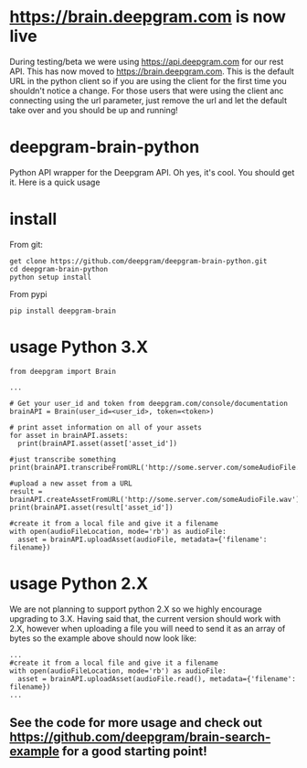 # https://brain.deepgram.com is now live
During testing/beta we were using https://api.deepgram.com for our rest API. This has now moved to https://brain.deepgram.com. This is the default URL in the python client so if you are using the client for the first time you shouldn't notice a change. For those users that were using the client anc connecting using the url parameter, just remove the url and let the default take over and you should be up and running!

# deepgram-brain-python
Python API wrapper for the Deepgram API. Oh yes, it's cool. You should get it.
Here is a quick usage

# install
From git:

    get clone https://github.com/deepgram/deepgram-brain-python.git
    cd deepgram-brain-python
    python setup install

From pypi

    pip install deepgram-brain

# usage Python 3.X
    from deepgram import Brain

    ...

    # Get your user_id and token from deepgram.com/console/documentation
    brainAPI = Brain(user_id=<user_id>, token=<token>)

    # print asset information on all of your assets
    for asset in brainAPI.assets:
      print(brainAPI.asset(asset['asset_id'])

    #just transcribe something
    print(brainAPI.transcribeFromURL('http://some.server.com/someAudioFile.wav'))

    #upload a new asset from a URL
    result = brainAPI.createAssetFromURL('http://some.server.com/someAudioFile.wav')
    print(brainAPI.asset(result['asset_id'])

    #create it from a local file and give it a filename
    with open(audioFileLocation, mode='rb') as audioFile:
      asset = brainAPI.uploadAsset(audioFile, metadata={'filename': filename})

# usage Python 2.X
We are not planning to support python 2.X so we highly encourage upgrading to 3.X. Having said that, the current version should work with 2.X, however when uploading a file you will need to send it as an array of bytes so the example above should now look like:

    ...
    #create it from a local file and give it a filename
    with open(audioFileLocation, mode='rb') as audioFile:
      asset = brainAPI.uploadAsset(audioFile.read(), metadata={'filename': filename})
    ...


## See the code for more usage and check out https://github.com/deepgram/brain-search-example for a good starting point!
